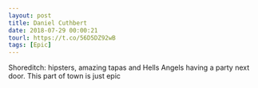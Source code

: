 ```yaml
---
layout: post
title: Daniel Cuthbert
date: 2018-07-29 00:00:21
tourl: https://t.co/56D5DZ92wB
tags: [Epic]
---
```

Shoreditch: hipsters, amazing tapas and Hells Angels having a party next door. This part of town is just epic